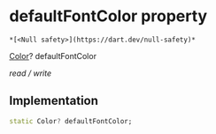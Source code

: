 


# defaultFontColor property




    *[<Null safety>](https://dart.dev/null-safety)*


[Color](https://api.flutter.dev/flutter/dart-ui/Color-class.html)? defaultFontColor
  
_read / write_






## Implementation

```dart
static Color? defaultFontColor;


```







